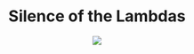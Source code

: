<h1 align="center"> Silence of the Lambdas</h1>

 <div align="center">
  <a href="https://github.com/efuchsman/Silence-of-The-Lambdas">
    <img src = "https://tenor.com/view/the-office-dwight-mask-funny-gif-16673059.gif">
  </a>
</div>
